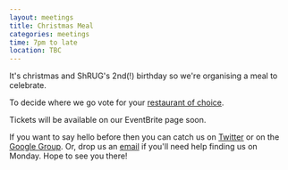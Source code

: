```yaml
---
layout: meetings
title: Christmas Meal
categories: meetings
time: 7pm to late
location: TBC
---
```



It's christmas and ShRUG's 2nd(!) birthday so we're organising a meal to
celebrate.

To decide where we go vote for your [restaurant of choice](http://bit.ly/uckIrN).

Tickets will be available on our EventBrite page soon.

If you want to say hello before then you can catch us on
[Twitter](http://twitter.com/ShRUGbot) or on the [Google
Group](http://groups.google.com/group/shrug-members). Or, drop us
an [email](mailto:shrug@jamesalmond.com) if you'll need help finding us
on Monday. Hope to see you there!


